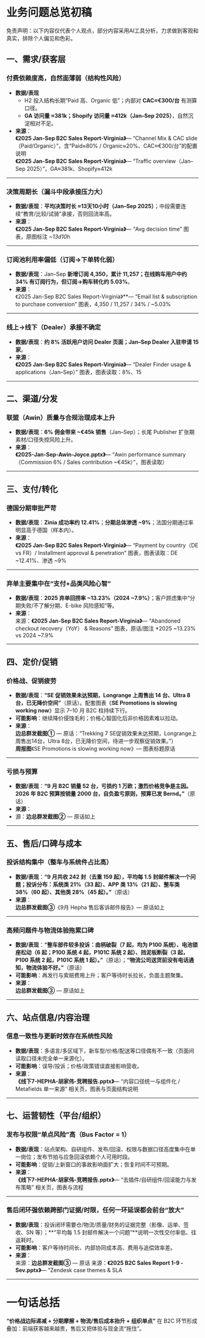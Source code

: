 # 业务问题总览初稿

免责声明：以下内容仅代表个人观点，部分内容采用AI工具分析，力求做到客观和真实，排除个人偏见和色彩。

## 一、需求/获客层

### 付费依赖度高，自然面薄弱（结构性风险）
- **数据/表现**
  - H2 投入结构长期“Paid 高、Organic 低”；内部对 **CAC≈€300/台** 有测算口径。  
  - **GA 访问量 ≈381k；Shopify 访问量 ≈412k（Jan–Sep 2025）**，自然沉淀相对不足。
- **来源**：  
 **《2025 Jan-Sep B2C Sales Report-Virginia》**— “Channel Mix & CAC slide（Paid/Organic）”，含“Paid≈80% / Organic≈20%、CAC≈€300/台”的配置说明  
**《2025 Jan-Sep B2C Sales Report-Virginia》**— “Traffic overview（Jan–Sep 2025）”，GA≈381k、Shopify≈412k

---

### 决策周期长（漏斗中段承接压力大）
- **数据/表现**：**平均决策时长 ≈13天10小时（Jan–Sep 2025）**；中段需要连续“教育/比较/试骑”承接，否则回流率高。  
- **来源**：  
**《2025 Jan-Sep B2C Sales Report-Virginia》**— “Avg decision time” 图表，原图标注 *~13d10h*

---

### 订阅池利用率偏低（订阅→下单转化弱）
- **数据/表现**：Jan–Sep **新增订阅 4,350，累计 11,257；在线购车用户中约 34% 有订阅行为，但订阅→购车转化约 5.03%**。  
- **来源**：  
《2025 Jan-Sep B2C Sales Report-Virginia》**— “Email list & subscription to purchase conversion” 图表，4,350 / 11,257 / 34% / ~5.03%

---

### 线上→线下（Dealer）承接不确定
- **数据/表现**：**约 8% 活跃用户访问 Dealer 页面；Jan–Sep Dealer 入驻申请 15 家**。  
- **来源**：  
**《2025 Jan-Sep B2C Sales Report-Virginia》**— “Dealer Finder usage & applications（Jan–Sep）” 图表，图表读取：8%、15

---

## 二、渠道/分发

### 联盟（Awin）质量与合规治理成本上升
- **数据/表现**：**6% 佣金带来 ~€45k 销售**（Jan–Sep）；长尾 Publisher 扩张期素材/口径失控风险上升。  
- **来源**：  
**《2025-Jan-Sep-Awin-Joyce.pptx》**— “Awin performance summary（Commission 6% / Sales contribution ~€45k）”，图表读取）

---

## 三、支付/转化

### 德国分期审批严苛
- **数据/表现**：**Zinia 成功率约 12.41%**；**分期总体渗透 ~9%**；法国分期通过率明显高于德国（样本内）。  
- **来源**：  
**《2025 Jan-Sep B2C Sales Report-Virginia》**— “Payment by country（DE vs FR）/ Installment approval & penetration” 图表，图表读取：DE ~12.41%、渗透 ~9%

---

### 弃单主要集中在“支付+品类风险心智”
- **数据/表现**：**2025 弃单回捞率 ~13.23%（2024 ~7.9%）**；客户顾虑集中“分期失败/不了解分期、E-bike 风险感知”等。  
- **来源**：  
来源：**《2025 Jan-Sep B2C Sales Report-Virginia》**— “Abandoned checkout recovery（YoY） & Reasons” 图表，原话/图注 *2025 ~13.23% vs 2024 ~7.9%

---

## 四、定价/促销

### 价格战、促销疲劳
- **数据/表现**：**“SE 促销效果未达预期，Longrange 上周售出 14 台、Ultra 8 台，已无降价空间”**（原话）。配套图表《**SE Promotions is slowing working now**》显示 7–10 月 B2C 柱持续下行。  
- **可能影响**：继续降价侵蚀毛利；价格心智固化后非价格因素难以拉动。  
- **来源**：  
**边总群发截图①** — 原话：“Trekking 7 SE促销效果未达预期，Longrange上周售出14台，Ultra 8台，已无降价空间，待进一步观察促销效果。”）  
**周报图**《SE Promotions is slowing working now》— 图表标题原话

---

### 亏损与预算
- **数据/表现**：**“9 月 B2C 销量 52 台，亏损约 1 万欧；激烈价格竞争是主因。2026 年 B2C 预算按销量 2000 台，自负盈亏原则，预算已发 Bernd。”**（原话）  
- **来源**：  
- 源：**边总群发截图②** — 原话如上

---

## 五、售后/口碑与成本

### 投诉结构集中（整车与系统件占比高）
- **数据/表现**：**“9 月共收 242 封（去重 159 起），平均每 1.5 封邮件解决一个问题；投诉分布：系统类 21%（33 起）、APP 类 13%（21 起）、整车类 38%（60 起）、其他类 28%（45 起）。”**（原话）  
- **来源**：  
  **边总群发截图③**《9月 Hepha 售后客诉邮件报告》— 原话如上

---

### 高频问题件与物流体验拖累口碑
- **数据/表现**：**“整车部件较多投诉：曲柄破裂（7 起，均为 P100 系统）、电池锁座松动（6 起；P100 系统 4 起，P101C 系统 2 起）、挡泥板断裂（3 起，P100 系统 2 起，P101C 系统 1 起）。”**（原话）；**“物流公司送货前没有电话通知，物流体验不好。”**（原话）  
- **可能影响**：再发行与索赔费用上升；客户等待时长拉长，负面主题聚集。  
- **来源**：  
  **边总群发截图③** — 原话如上

---

## 六、站点信息/内容治理

### 信息一致性与更新时效存在系统性风险
- **数据/表现**：多语言/多区域下，新车型/价格/配送等口径偶有不一致（页面间读取口径未完全单一来源化）。  
- **可能影响**：误导/投诉；价格/政策错误直接影响营收。  
- **来源**：  
  **《线下7-HEPHA-胡家伟-竞聘报告.pptx》**— “内容口径统一与组件化 / Metafields 单一来源” 相关页，图表与页面结构说明

---

## 七、运营韧性（平台/组织）

### 发布与权限“单点风险”高（Bus Factor = 1）
- **数据/表现**：站点架构、自研组件、发布/回滚、权限与数据口径高度集中在单一岗位；发布节拍与应急回滚依赖个人可用时段。  
- **可能影响**：促销/上新窗口的事故影响面扩大；恢复时间不可预期。  
- **来源**：  
**《线下7-HEPHA-胡家伟-竞聘报告.pptx》**— “去插件/自研组件/回滚能力与发布策略” 相关页，图表与流程

---

### 售后闭环强依赖跨部门证据/时限，任何一环延误都会前台“放大”
- **数据/表现**：投诉闭环需要仓/物流/质量/财务的证据完整（影像、运单、签收、SN 等）；**“平均每 1.5 封邮件解决一个问题”**说明一次性交付率低、往返耗时。  
- **可能影响**：客户等待时间长、内部协同成本高、费用与追偿效率差。  
- **来源**：  
来源：**边总群发截图③** — 原话
来源：**《2025  B2C Sales Report  1-9 -Sev.pptx》**— “Zendesk case themes & SLA 
---

# 一句话总括
**“价格战边际递减 + 分期摩擦 + 物流/售后成本抬升 + 组织单点”** 在 B2C 环节形成叠加：前端获客越来越贵，售后又把体验与现金流“拖住”。  